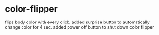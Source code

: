# color-flipper

flips body color with every click.
added surprise button to automatically change color for 4 sec.
added power off button to shut down color flipper
